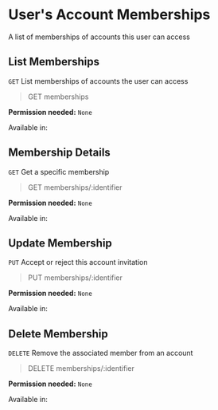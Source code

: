 # User's Account Memberships

A list of memberships of accounts this user can access

## List Memberships

`GET` List memberships of accounts the user can access

> GET memberships

**Permission needed:** `None`

Available in:




## Membership Details

`GET` Get a specific membership

> GET memberships/:identifier

**Permission needed:** `None`

Available in:




## Update Membership

`PUT` Accept or reject this account invitation

> PUT memberships/:identifier

**Permission needed:** `None`

Available in:




## Delete Membership

`DELETE` Remove the associated member from an account

> DELETE memberships/:identifier

**Permission needed:** `None`

Available in:



